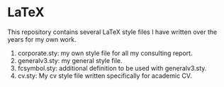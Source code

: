 LaTeX
=====

This repository contains several LaTeX style files I have written over the years for my own work. 
1. corporate.sty: my own style file for all my consulting report. 
2. generalv3.sty: my general style file. 
3. fcsymbol.sty: additional definition to be used with generalv3.sty.
4. cv.sty: My cv style file written specifically for academic CV. 
